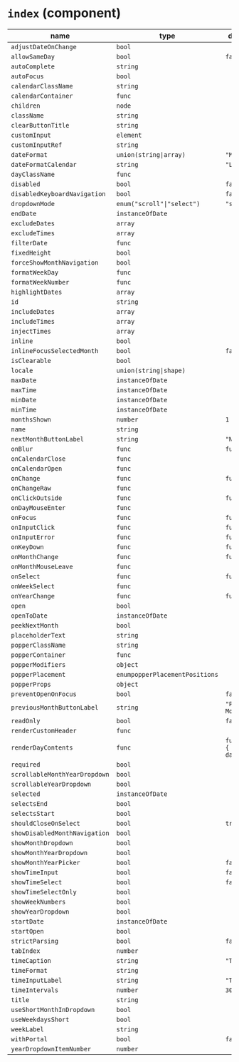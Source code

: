 # `index` (component)

| name                          | type                           | default value                    | description   |
| ----------------------------- | ------------------------------ | -------------------------------- | ------------- |
| `adjustDateOnChange`          | `bool`                         |                                  |               |
| `allowSameDay`                | `bool`                         | `false`                          |               |
| `autoComplete`                | `string`                       |                                  |               |
| `autoFocus`                   | `bool`                         |                                  |               |
| `calendarClassName`           | `string`                       |                                  |               |
| `calendarContainer`           | `func`                         |                                  |               |
| `children`                    | `node`                         |                                  |               |
| `className`                   | `string`                       |                                  |               |
| `clearButtonTitle`            | `string`                       |                                  |               |
| `customInput`                 | `element`                      |                                  |               |
| `customInputRef`              | `string`                       |                                  |               |
| `dateFormat`                  | `union(string\|array)`         | `"MM/dd/yyyy"`                   |               |
| `dateFormatCalendar`          | `string`                       | `"LLLL yyyy"`                    |               |
| `dayClassName`                | `func`                         |                                  |               |
| `disabled`                    | `bool`                         | `false`                          |               |
| `disabledKeyboardNavigation`  | `bool`                         | `false`                          |               |
| `dropdownMode`                | `enum("scroll"\|"select")`     | `"scroll"`                       |               |
| `endDate`                     | `instanceOfDate`               |                                  |               |
| `excludeDates`                | `array`                        |                                  |               |
| `excludeTimes`                | `array`                        |                                  |               |
| `filterDate`                  | `func`                         |                                  |               |
| `fixedHeight`                 | `bool`                         |                                  |               |
| `forceShowMonthNavigation`    | `bool`                         |                                  |               |
| `formatWeekDay`               | `func`                         |                                  |               |
| `formatWeekNumber`            | `func`                         |                                  |               |
| `highlightDates`              | `array`                        |                                  |               |
| `id`                          | `string`                       |                                  |               |
| `includeDates`                | `array`                        |                                  |               |
| `includeTimes`                | `array`                        |                                  |               |
| `injectTimes`                 | `array`                        |                                  |               |
| `inline`                      | `bool`                         |                                  |               |
| `inlineFocusSelectedMonth`    | `bool`                         | `false`                          |               |
| `isClearable`                 | `bool`                         |                                  |               |
| `locale`                      | `union(string\|shape)`         |                                  |               |
| `maxDate`                     | `instanceOfDate`               |                                  |               |
| `maxTime`                     | `instanceOfDate`               |                                  |               |
| `minDate`                     | `instanceOfDate`               |                                  |               |
| `minTime`                     | `instanceOfDate`               |                                  |               |
| `monthsShown`                 | `number`                       | `1`                              |               |
| `name`                        | `string`                       |                                  |               |
| `nextMonthButtonLabel`        | `string`                       | `"Next month"`                   |               |
| `onBlur`                      | `func`                         | `function() {}`                  |               |
| `onCalendarClose`             | `func`                         |                                  |               |
| `onCalendarOpen`              | `func`                         |                                  |               |
| `onChange`                    | `func`                         | `function() {}`                  |               |
| `onChangeRaw`                 | `func`                         |                                  |               |
| `onClickOutside`              | `func`                         | `function() {}`                  |               |
| `onDayMouseEnter`             | `func`                         |                                  |               |
| `onFocus`                     | `func`                         | `function() {}`                  |               |
| `onInputClick`                | `func`                         | `function() {}`                  |               |
| `onInputError`                | `func`                         | `function() {}`                  |               |
| `onKeyDown`                   | `func`                         | `function() {}`                  |               |
| `onMonthChange`               | `func`                         | `function() {}`                  |               |
| `onMonthMouseLeave`           | `func`                         |                                  |               |
| `onSelect`                    | `func`                         | `function() {}`                  |               |
| `onWeekSelect`                | `func`                         |                                  |               |
| `onYearChange`                | `func`                         | `function() {}`                  |               |
| `open`                        | `bool`                         |                                  |               |
| `openToDate`                  | `instanceOfDate`               |                                  |               |
| `peekNextMonth`               | `bool`                         |                                  |               |
| `placeholderText`             | `string`                       |                                  |               |
| `popperClassName`             | `string`                       |                                  |               |
| `popperContainer`             | `func`                         |                                  |               |
| `popperModifiers`             | `object`                       |                                  |               |
| `popperPlacement`             | `enumpopperPlacementPositions` |                                  |               |
| `popperProps`                 | `object`                       |                                  |               |
| `preventOpenOnFocus`          | `bool`                         | `false`                          |               |
| `previousMonthButtonLabel`    | `string`                       | `"Previous Month"`               |               |
| `readOnly`                    | `bool`                         | `false`                          |               |
| `renderCustomHeader`          | `func`                         |                                  |               |
| `renderDayContents`           | `func`                         | `function(date) { return date;}` |               |
| `required`                    | `bool`                         |                                  |               |
| `scrollableMonthYearDropdown` | `bool`                         |                                  |               |
| `scrollableYearDropdown`      | `bool`                         |                                  |               |
| `selected`                    | `instanceOfDate`               |                                  |               |
| `selectsEnd`                  | `bool`                         |                                  |               |
| `selectsStart`                | `bool`                         |                                  |               |
| `shouldCloseOnSelect`         | `bool`                         | `true`                           |               |
| `showDisabledMonthNavigation` | `bool`                         |                                  |               |
| `showMonthDropdown`           | `bool`                         |                                  |               |
| `showMonthYearDropdown`       | `bool`                         |                                  |               |
| `showMonthYearPicker`         | `bool`                         | `false`                          |               |
| `showTimeInput`               | `bool`                         | `false`                          |               |
| `showTimeSelect`              | `bool`                         | `false`                          |               |
| `showTimeSelectOnly`          | `bool`                         |                                  |               |
| `showWeekNumbers`             | `bool`                         |                                  |               |
| `showYearDropdown`            | `bool`                         |                                  |               |
| `startDate`                   | `instanceOfDate`               |                                  |               |
| `startOpen`                   | `bool`                         |                                  |               |
| `strictParsing`               | `bool`                         | `false`                          |               |
| `tabIndex`                    | `number`                       |                                  |               |
| `timeCaption`                 | `string`                       | `"Time"`                         |               |
| `timeFormat`                  | `string`                       |                                  |               |
| `timeInputLabel`              | `string`                       | `"Time"`                         |               |
| `timeIntervals`               | `number`                       | `30`                             |               |
| `title`                       | `string`                       |                                  | `todayButton` | `node` |
| `useShortMonthInDropdown`     | `bool`                         |                                  |               |
| `useWeekdaysShort`            | `bool`                         |                                  | `value`       | `string` |
| `weekLabel`                   | `string`                       |                                  |               |
| `withPortal`                  | `bool`                         | `false`                          |               |
| `yearDropdownItemNumber`      | `number`                       |                                  |               |

